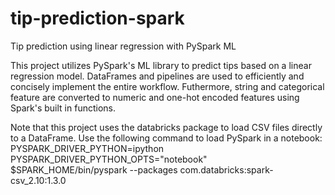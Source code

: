 # tip-prediction-spark
Tip prediction using linear regression with PySpark ML

This project utilizes PySpark's ML library to predict tips based on a linear regression model. DataFrames and pipelines are used to efficiently and concisely implement the entire workflow. Futhermore, string and categorical feature are converted to numeric and one-hot encoded features using Spark's built in functions.   

Note that this project uses the databricks package to load CSV files directly to a DataFrame. Use the following command to load PySpark in a notebook:  
PYSPARK_DRIVER_PYTHON=ipython PYSPARK_DRIVER_PYTHON_OPTS="notebook" $SPARK_HOME/bin/pyspark --packages com.databricks:spark-csv_2.10:1.3.0
